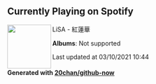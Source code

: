 ## Currently Playing on Spotify

[<img align="left" width="100" src="https://i.scdn.co/image/ab67616d0000b27364c8cf7bc530a05dd10e8efe">](https://open.spotify.com/album/6qi56zXbhq7PU5lvzWNXIO)

LiSA - 紅蓮華

**Albums**: Not supported

Last updated at 03/10/2021 10:44

#### Generated with [20chan/github-now](https://github.com/20chan/github-now)


<!--
**20chan/20chan** is a ✨ _special_ ✨ repository because its `README.md` (this file) appears on your GitHub profile.

Here are some ideas to get you started:

- 🔭 I’m currently working on ...
- 🌱 I’m currently learning ...
- 👯 I’m looking to collaborate on ...
- 🤔 I’m looking for help with ...
- 💬 Ask me about ...
- 📫 How to reach me: ...
- 😄 Pronouns: ...
- ⚡ Fun fact: ...
-->
